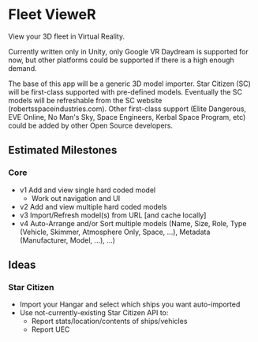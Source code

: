 # Fleet VieweR

View your 3D fleet in Virtual Reality.

Currently written only in Unity, only Google VR Daydream is supported for now, but other platforms could be supported if there is a high enough demand.

The base of this app will be a generic 3D model importer.
Star Citizen (SC) will be first-class supported with pre-defined models.
Eventually the SC models will be refreshable from the SC website (robertsspaceindustries.com).
Other first-class support (Elite Dangerous, EVE Online, No Man's Sky, Space Engineers, Kerbal Space Program, etc) could be added by other Open Source developers.

## Estimated Milestones

### Core
  * v1 Add and view single hard coded model
    * Work out navigation and UI
  * v2 Add and view multiple hard coded models
  * v3 Import/Refresh model(s) from URL [and cache locally]
  * v4 Auto-Arrange and/or Sort multiple models (Name, Size, Role, Type (Vehicle, Skimmer, Atmosphere Only, Space, ...), Metadata (Manufacturer, Model, ...), ...)

## Ideas
### Star Citizen
  * Import your Hangar and select which ships you want auto-imported
  * Use not-currently-existing Star Citizen API to:
    * Report stats/location/contents of ships/vehicles
    * Report UEC
    
